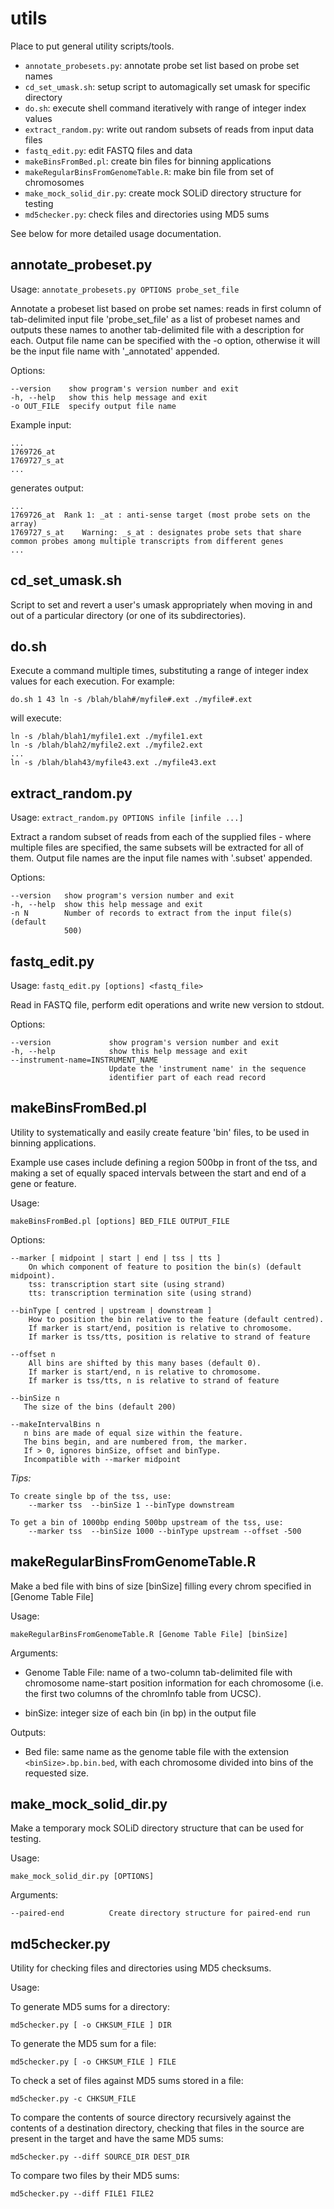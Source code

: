 utils
=====

Place to put general utility scripts/tools.

 *  `annotate_probesets.py`: annotate probe set list based on probe set names
 *  `cd_set_umask.sh`: setup script to automagically set umask for specific directory
 *  `do.sh`: execute shell command iteratively with range of integer index values
 *  `extract_random.py`: write out random subsets of reads from input data files
 *  `fastq_edit.py`: edit FASTQ files and data
 *  `makeBinsFromBed.pl`: create bin files for binning applications
 *  `makeRegularBinsFromGenomeTable.R`: make bin file from set of chromosomes
 *  `make_mock_solid_dir.py`: create mock SOLiD directory structure for testing
 *  `md5checker.py`: check files and directories using MD5 sums

See below for more detailed usage documentation.

annotate_probeset.py
--------------------

Usage: `annotate_probesets.py OPTIONS probe_set_file`

Annotate a probeset list based on probe set names: reads in first column of
tab-delimited input file 'probe_set_file' as a list of probeset names and outputs
these names to another tab-delimited file with a description for each. Output file name
can be specified with the -o option, otherwise it will be the input file name with
'_annotated' appended.

Options:

    --version    show program's version number and exit
    -h, --help   show this help message and exit
    -o OUT_FILE  specify output file name

Example input:

    ...
    1769726_at
    1769727_s_at
    ...

generates output:

    ...
    1769726_at	Rank 1: _at : anti-sense target (most probe sets on the array)
    1769727_s_at	Warning: _s_at : designates probe sets that share common probes among multiple transcripts from different genes
    ...

cd_set_umask.sh
---------------
Script to set and revert a user's umask appropriately when moving in and out of a
particular directory (or one of its subdirectories).

do.sh
-----
Execute a command multiple times, substituting a range of integer index
values for each execution. For example:

    do.sh 1 43 ln -s /blah/blah#/myfile#.ext ./myfile#.ext

will execute:

    ln -s /blah/blah1/myfile1.ext ./myfile1.ext
    ln -s /blah/blah2/myfile2.ext ./myfile2.ext
    ...
    ln -s /blah/blah43/myfile43.ext ./myfile43.ext

extract_random.py
-----------------

Usage: `extract_random.py OPTIONS infile [infile ...]`

Extract a random subset of reads from each of the supplied files - where
multiple files are specified, the same subsets will be extracted for all of
them. Output file names are the input file names with '.subset' appended.

Options:

    --version   show program's version number and exit
    -h, --help  show this help message and exit
    -n N        Number of records to extract from the input file(s) (default
                500)

fastq_edit.py
-------------

Usage: `fastq_edit.py [options] <fastq_file>`

Read in FASTQ file, perform edit operations and write new version to stdout.

Options:

    --version             show program's version number and exit
    -h, --help            show this help message and exit
    --instrument-name=INSTRUMENT_NAME
                          Update the 'instrument name' in the sequence
                          identifier part of each read record

makeBinsFromBed.pl
------------------
Utility to systematically and easily create feature 'bin' files, to be used in
binning applications.

Example use cases include defining a region 500bp in front of the tss, and making a
set of equally spaced intervals between the start and end of a gene or feature.

Usage:

    makeBinsFromBed.pl [options] BED_FILE OUTPUT_FILE

Options:

    --marker [ midpoint | start | end | tss | tts ]
        On which component of feature to position the bin(s) (default midpoint).
	    tss: transcription start site (using strand)
	    tts: transcription termination site (using strand)	

    --binType [ centred | upstream | downstream ]
	    How to position the bin relative to the feature (default centred).
	    If marker is start/end, position is relative to chromosome. 
	    If marker is tss/tts, position is relative to strand of feature	
        
    --offset n
	    All bins are shifted by this many bases (default 0).
	    If marker is start/end, n is relative to chromosome. 
	    If marker is tss/tts, n is relative to strand of feature

    --binSize n
	   The size of the bins (default 200)
	
    --makeIntervalBins n
	   n bins are made of equal size within the feature. 
	   The bins begin, and are numbered from, the marker.
	   If > 0, ignores binSize, offset and binType.
	   Incompatible with --marker midpoint 

*Tips:*

    To create single bp of the tss, use:  
		--marker tss  --binSize 1 --binType downstream
        
	To get a bin of 1000bp ending 500bp upstream of the tss, use: 
		--marker tss  --binSize 1000 --binType upstream --offset -500
        

makeRegularBinsFromGenomeTable.R
--------------------------------
Make a bed file with bins of size [binSize] filling every chrom specified in [Genome Table File]

Usage:

    makeRegularBinsFromGenomeTable.R [Genome Table File] [binSize]

Arguments:

 *  Genome Table File: name of a two-column tab-delimited file with chromosome name-start position
    information for each chromosome (i.e. the first two columns of the chromInfo table from UCSC).

 *  binSize: integer size of each bin (in bp) in the output file

Outputs:

 *  Bed file: same name as the genome table file with the extension `<binSize>.bp.bin.bed`,
    with each chromosome divided into bins of the requested size.


make_mock_solid_dir.py
----------------------
Make a temporary mock SOLiD directory structure that can be used for testing.

Usage:

    make_mock_solid_dir.py [OPTIONS]

Arguments:

    --paired-end          Create directory structure for paired-end run


md5checker.py
-------------
Utility for checking files and directories using MD5 checksums.

Usage:

To generate MD5 sums for a directory:

    md5checker.py [ -o CHKSUM_FILE ] DIR

To generate the MD5 sum for a file:

    md5checker.py [ -o CHKSUM_FILE ] FILE

To check a set of files against MD5 sums stored in a file:

    md5checker.py -c CHKSUM_FILE

To compare the contents of source directory recursively against the contents of a destination
directory, checking that files in the source are present in the target and have the same MD5
sums:

    md5checker.py --diff SOURCE_DIR DEST_DIR

To compare two files by their MD5 sums:

    md5checker.py --diff FILE1 FILE2
